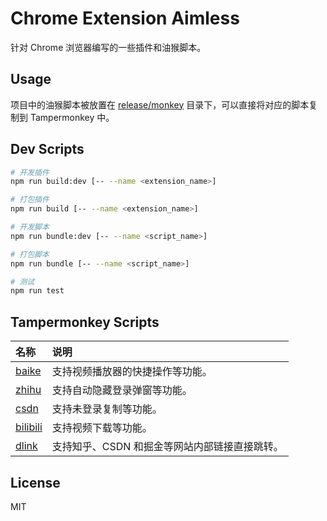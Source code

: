 # Chrome Extension Aimless

针对 Chrome 浏览器编写的一些插件和油猴脚本。

## Usage

项目中的油猴脚本被放置在 [release/monkey](./release/monkey) 目录下，可以直接将对应的脚本复制到 Tampermonkey 中。

## Dev Scripts

```bash
# 开发插件
npm run build:dev [-- --name <extension_name>]

# 打包插件
npm run build [-- --name <extension_name>]

# 开发脚本
npm run bundle:dev [-- --name <script_name>]

# 打包脚本
npm run bundle [-- --name <script_name>]

# 测试
npm run test
```

## Tampermonkey Scripts

| 名称                               | 说明                                          |
| :--------------------------------- | :-------------------------------------------- |
| [baike](./src/monkey/baike/)       | 支持视频播放器的快捷操作等功能。              |
| [zhihu](./src/monkey/zhihu/)       | 支持自动隐藏登录弹窗等功能。                  |
| [csdn](./src/monkey/csdn/)         | 支持未登录复制等功能。                        |
| [bilibili](./src/monkey/bilibili/) | 支持视频下载等功能。                          |
| [dlink](./src/monkey/dlink/)       | 支持知乎、CSDN 和掘金等网站内部链接直接跳转。 |

## License

MIT
